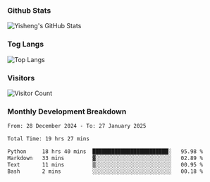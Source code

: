 ### Github Stats
![Yisheng's GitHub Stats](https://github-readme-stats-9qabuvhk1-gongyisheng.vercel.app/api?username=gongyisheng&count_private=true&show_icons=true)
### Tog Langs
![Top Langs](https://github-readme-stats-9qabuvhk1-gongyisheng.vercel.app/api/top-langs/?username=gongyisheng&layout=compact)
### Visitors
![Visitor Count](https://profile-counter.glitch.me/gongyisheng/count.svg)
### Monthly Development Breakdown
<!--START_SECTION:waka-->

```txt
From: 28 December 2024 - To: 27 January 2025

Total Time: 19 hrs 27 mins

Python     18 hrs 40 mins  ████████████████████████░   95.98 %
Markdown   33 mins         ▓░░░░░░░░░░░░░░░░░░░░░░░░   02.89 %
Text       11 mins         ▒░░░░░░░░░░░░░░░░░░░░░░░░   00.95 %
Bash       2 mins          ░░░░░░░░░░░░░░░░░░░░░░░░░   00.18 %
```

<!--END_SECTION:waka-->
